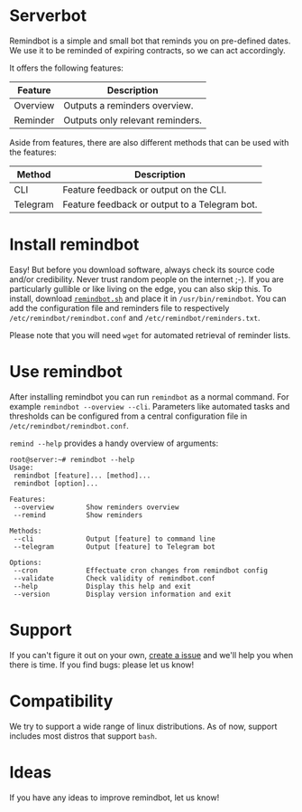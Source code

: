 # Serverbot
Remindbot is a simple and small bot that reminds you on pre-defined dates. We use it to be reminded of expiring contracts, so we can act accordingly.

It offers the following features:

| Feature | Description |
| ------- | ----------- |
| Overview | Outputs a reminders overview. |
| Reminder | Outputs only relevant reminders. |

Aside from features, there are also different methods that can be used with the features:

| Method | Description |
| ------ | ----------- |
| CLI | Feature feedback or output on the CLI. |
| Telegram | Feature feedback or output to a Telegram bot. |

# Install remindbot
Easy! But before you download software, always check its source code and/or credibility. Never trust random people on the internet ;-). If you are particularly gullible or like living on the edge, you can also skip this. To install, download [`remindbot.sh`](https://raw.githubusercontent.com/nozel-org/remindbot/stable/remindbot.sh) and place it in `/usr/bin/remindbot`. You can add the configuration file and reminders file to respectively `/etc/remindbot/remindbot.conf` and `/etc/remindbot/reminders.txt`.

Please note that you will need `wget` for automated retrieval of reminder lists.

# Use remindbot
After installing remindbot you can run `remindbot` as a normal command. For example `remindbot --overview --cli`. Parameters like automated tasks and thresholds can be configured from a central configuration file in `/etc/remindbot/remindbot.conf`.

`remind --help` provides a handy overview of arguments:
```
root@server:~# remindbot --help
Usage:
 remindbot [feature]... [method]...
 remindbot [option]...

Features:
 --overview        Show reminders overview
 --remind          Show reminders

Methods:
 --cli             Output [feature] to command line
 --telegram        Output [feature] to Telegram bot

Options:
 --cron            Effectuate cron changes from remindbot config
 --validate        Check validity of remindbot.conf
 --help            Display this help and exit
 --version         Display version information and exit
```

# Support
If you can't figure it out on your own, [create a issue](https://github.com/nozel-org/remindbot/issues/new) and we'll help you when there is time. If you find bugs: please let us know!

# Compatibility
We try to support a wide range of linux distributions. As of now, support includes most distros that support `bash`.

# Ideas
If you have any ideas to improve remindbot, let us know!
